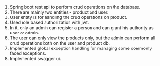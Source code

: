 1. Spring boot rest api to perform crud operations on the database.
2. There are mainly two entities - product and user.
3. User entity is for handling the crud operations on product. 
4. Used role based authorization with jwt.
5. In it, only an admin can register a person and can grant his authority as user or admin.
6. The user can only view the products only, but the admin can perform all crud operations both on the user and product db.
7. Implemented global exception handling for managing some commonly faced exceptions.
8. Implemented swagger ui.
